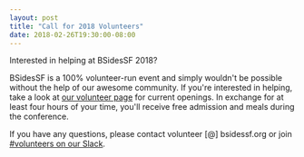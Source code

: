 ```yaml
---
layout: post
title: "Call for 2018 Volunteers"
date: 2018-02-26T19:30:00-08:00
---
```


Interested in helping at BSidesSF 2018?

BSidesSF is a 100% volunteer-run event and simply wouldn't be possible without the help of our awesome community. If you're interested in helping, take a look at [our volunteer page](/volunteer.html) for current openings. In exchange for at least four hours of your time, you'll receive free admission and meals during the conference.

If you have any questions, please contact volunteer [@] bsidessf.org or join [#volunteers on our Slack](https://bsidessf.slack.com/messages/C0CSQ1TTN).
